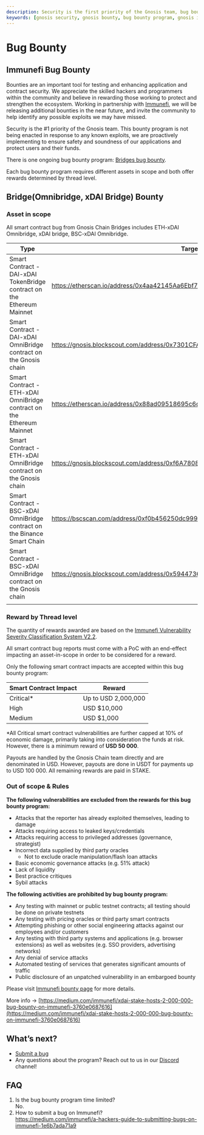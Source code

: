 ```yaml
---
description: Security is the first priority of the Gnosis team, bug bounty program
keywords: [gnosis security, gnosis bounty, bug bounty program, gnosis immunefi]
---
```


# Bug Bounty

## Immunefi Bug Bounty

Bounties are an important tool for testing and enhancing application and contract security. We appreciate the skilled hackers and programmers within the community and believe in rewarding those working to protect and strengthen the ecosystem. Working in partnership with [Immunefi](https://immunefi.com/), we will be releasing additional bounties in the near future, and invite the community to help identify any possible exploits we may have missed.

Security is the #1 priority of the Gnosis team. This bounty program is not being enacted in response to any known exploits, we are proactively implementing to ensure safety and soundness of our applications and protect users and their funds.

There is one ongoing bug bounty program: [Bridges bug bounty](https://immunefi.com/bounty/gnosischain/).

Each bug bounty program requires different assets in scope and both offer rewards determined by thread level.

## Bridge(Omnibridge, xDAI Bridge) Bounty

### Asset in scope

All smart contract bug from Gnosis Chain Bridges includes ETH-xDAI Omnibridge, xDAI bridge, BSC-xDAI Omnibridge.

| Type                                                                     | Target                                                                           |
| ------------------------------------------------------------------------ | -------------------------------------------------------------------------------- |
| Smart Contract - DAI-xDAI TokenBridge contract on the Ethereum Mainnet   | https://etherscan.io/address/0x4aa42145Aa6Ebf72e164C9bBC74fbD3788045016          |
| Smart Contract - DAI-xDAI OmniBridge contract on the Gnosis chain        | https://gnosis.blockscout.com/address/0x7301CFA0e1756B71869E93d4e4Dca5c7d0eb0AA6 |
| Smart Contract - ETH-xDAI OmniBridge contract on the Ethereum Mainnet    | https://etherscan.io/address/0x88ad09518695c6c3712AC10a214bE5109a655671          |
| Smart Contract - ETH-xDAI OmniBridge contract on the Gnosis chain        | https://gnosis.blockscout.com/address/0xf6A78083ca3e2a662D6dd1703c939c8aCE2e268d |
| Smart Contract - BSC-xDAI OmniBridge contract on the Binance Smart Chain | https://bscscan.com/address/0xf0b456250dc9990662a6f25808cc74a6d1131ea9           |
| Smart Contract - BSC-xDAI OmniBridge contract on the Gnosis chain        | https://gnosis.blockscout.com/address/0x59447362798334d3485c64D1e4870Fde2DDC0d75 |
|                                                                          |                                                                                  |

### Reward by Thread level

The quantity of rewards awarded are based on the [Immunefi Vulnerability Severity Classification System V2.2](https://immunefi.com/immunefi-vulnerability-severity-classification-system-v2-2).

All smart contract bug reports must come with a PoC with an end-effect impacting an asset-in-scope in order to be considered for a reward.

Only the following smart contract impacts are accepted within this bug bounty program:

| Smart Contract Impact | Reward              |
| --------------------- | ------------------- |
| Critical\*            | Up to USD 2,000,000 |
| High                  | USD $10,000         |
| Medium                | USD $1,000          |

\*All Critical smart contract vulnerabilities are further capped at 10% of economic damage, primarily taking into consideration the funds at risk. However, there is a minimum reward of **USD 50 000**.

Payouts are handled by the Gnosis Chain team directly and are denominated in USD. However, payouts are done in USDT for payments up to USD 100 000. All remaining rewards are paid in STAKE.

### Out of scope & Rules

**The following vulnerabilities are excluded from the rewards for this bug bounty program:**

- Attacks that the reporter has already exploited themselves, leading to damage
- Attacks requiring access to leaked keys/credentials
- Attacks requiring access to privileged addresses (governance, strategist)
- Incorrect data supplied by third party oracles
  - Not to exclude oracle manipulation/flash loan attacks
- Basic economic governance attacks (e.g. 51% attack)
- Lack of liquidity
- Best practice critiques
- Sybil attacks

**The following activities are prohibited by bug bounty program:**

- Any testing with mainnet or public testnet contracts; all testing should be done on private testnets
- Any testing with pricing oracles or third party smart contracts
- Attempting phishing or other social engineering attacks against our employees and/or customers
- Any testing with third party systems and applications (e.g. browser extensions) as well as websites (e.g. SSO providers, advertising networks)
- Any denial of service attacks
- Automated testing of services that generates significant amounts of traffic
- Public disclosure of an unpatched vulnerability in an embargoed bounty

Please visit [Immunefi bounty page](https://immunefi.com/bounty/gnosischain/) for more details.

More info -> [https://medium.com/immunefi/xdai-stake-hosts-2-000-000-bug-bounty-on-immunefi-3760e0687616](https://medium.com/immunefi/xdai-stake-hosts-2-000-000-bug-bounty-on-immunefi-3760e0687616)

## What’s next?

- [Submit a bug](https://bugs.immunefi.com/)
- Any questions about the program? Reach out to us in our [Discord](https://discord.gg/gnosischain) channel!

## FAQ

1. Is the bug bounty program time limited?  
   No.
2. How to submit a bug on Immunefi?  
   https://medium.com/immunefi/a-hackers-guide-to-submitting-bugs-on-immunefi-1e6b7ada71a9
